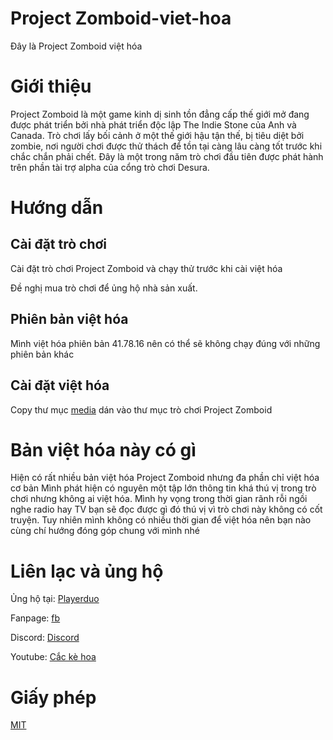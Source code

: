 # Project Zomboid-viet-hoa
Đây là Project Zomboid việt hóa
 
# Giới thiệu
Project Zomboid là một game kinh dị sinh tồn đẳng cấp thế giới mở đang được phát triển bởi nhà phát triển độc lập The Indie Stone của Anh và Canada. Trò chơi lấy bối cảnh ở một thế giới hậu tận thế, bị tiêu diệt bởi zombie, nơi người chơi được thử thách để tồn tại càng lâu càng tốt trước khi chắc chắn phải chết. Đây là một trong năm trò chơi đầu tiên được phát hành trên phần tài trợ alpha của cổng trò chơi Desura.

# Hướng dẫn

## Cài đặt trò chơi

Cài đặt trò chơi Project Zomboid và chạy thử trước khi cài việt hóa

Đề nghị mua trò chơi để ủng hộ nhà sản xuất.

## Phiên bản việt hóa
Mình việt hóa phiên bản 41.78.16 nên có thể sẽ không chạy đúng với những phiên bản khác

## Cài đặt việt hóa

Copy thư mục [media](media/) dán vào thư mục trò chơi Project Zomboid

# Bản việt hóa này có gì
Hiện có rất nhiều bản việt hóa Project Zomboid nhưng đa phần chỉ việt hóa cơ bản
Mình phát hiện có nguyên một tập lớn thông tin khá thú vị trong trò chơi nhưng không ai việt hóa.
Mình hy vọng trong thời gian rãnh rỗi ngồi nghe radio hay TV bạn sẽ đọc được gì đó thú vị vì trò chơi này không có cốt truyện.
Tuy nhiên mình không có nhiều thời gian để việt hóa nên bạn nào cùng chí hướng đóng góp chung với mình nhé

# Liên lạc và ủng hộ
Ủng hộ tại: [Playerduo](https://playerduo.com/cackehoa)

Fanpage: [fb](https://www.facebook.com/cackehoa)

Discord: [Discord](https://discord.gg/Z5C98FG)

Youtube: [Cắc kè hoa](https://www.youtube.com/c/Cắckèhoa)
# Giấy phép
[MIT](LICENSE)
